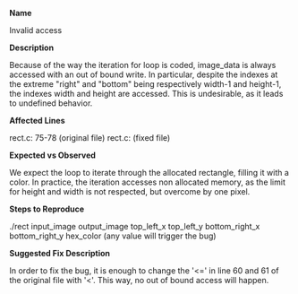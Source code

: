 **Name**

Invalid access

**Description**

Because of the way the iteration for loop is coded, image_data is always accessed with an out of bound write. In particular, despite the indexes at the extreme "right" and "bottom" being respectively width-1 and height-1, the indexes width and height are accessed. This is undesirable, as it leads to undefined behavior.

**Affected Lines**

rect.c: 75-78 (original file)
rect.c: (fixed file)

**Expected vs Observed**

We expect the loop to iterate through the allocated rectangle, filling it with a color. 
In practice, the iteration accesses non allocated memory, as the limit for height and width is not respected, but overcome by one pixel.

**Steps to Reproduce**

./rect input_image output_image top_left_x top_left_y bottom_right_x bottom_right_y hex_color (any value will trigger the bug)

**Suggested Fix Description**

In order to fix the bug, it is enough to change the '<=' in line 60 and 61 of the original file with '<'. This way, no out of bound access will happen.
